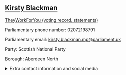 ## <a href="https://members.parliament.uk/member/4357/contact">Kirsty Blackman</a>

<a href="https://www.theyworkforyou.com/mp/25314/kirsty_blackman/aberdeen_north">TheyWorkForYou (voting record, statements)</a> 

Parliamentary phone number: 02072198791 

Parliamentary email: kirsty.blackman.mp@parliament.uk 

Party: Scottish National Party 

Borough: Aberdeen North 

<details><summary>Extra contact information and social media</summary> 
<li>Website: http://www.snp.org/kirsty_blackman</li>
<li>Twitter: https://twitter.com/KirstySNP</li>
<li>Constituency office phone number: 001224633285,07464606650</li>
<li>Constituency office email: kirsty.blackman.mp@parliament.uk</li>
<li>Facebook:</li>
<li>Instagram:</li>
<li>Youtube:</li>
<li>Linkedin:</li>
<li>Government department phone number:</li>
<li>Government department email:</li>
<li>Threads:</li>
<li>Party office phone number:</li>
<li>Party office email:</li>
<li>Tiktok:</li>
</details>